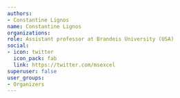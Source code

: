 ```yaml
---
authors:
- Constantine Lignos
name: Constantine Lignos
organizations:
role: Assistant professor at Brandeis University (USA) 
social:
- icon: twitter
  icon_pack: fab
  link: https://twitter.com/msexcel
superuser: false
user_groups:
- Organizers
---
```



